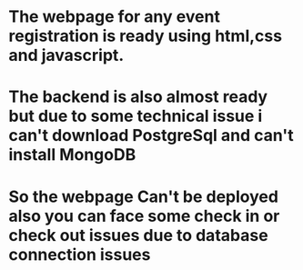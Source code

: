 # The webpage for any event registration is ready using html,css and javascript. 
# The backend is also almost ready but due to some technical issue i can't download PostgreSql and can't install MongoDB
# So the webpage Can't be deployed also you can face some check in or check out issues due to database connection issues
